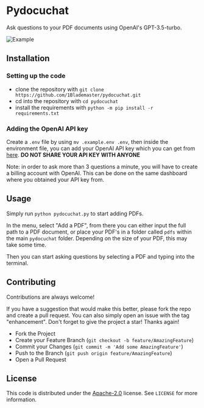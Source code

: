 # Pydocuchat

Ask questions to your PDF documents using OpenAI's GPT-3.5-turbo.

![Example](https://raw.githubusercontent.com/1Blademaster/pydocuchat/main/example.gif)

## Installation

### Setting up the code

- clone the repository with `git clone https://github.com/1Blademaster/pydocuchat.git`
- cd into the repository with `cd pydocuchat`
- install the requirements with `python -m pip install -r requirements.txt`

### Adding the OpenAI API key

Create a `.env` file by using `mv .example.env .env`, then inside the environment file, you can add your OpenAI API key which you can get from [here](https://platform.openai.com/account/api-keys). **DO NOT SHARE YOUR API KEY WITH ANYONE**

Note: in order to ask more than 3 questions a minute, you will have to create a billing account with OpenAI. This can be done on the same dashboard where you obtained your API key from.

## Usage

Simply run `python pydocuchat.py` to start adding PDFs.

In the menu, select "Add a PDF", from there you can either input the full path to a PDF document, or place your PDF's in a folder called `pdfs` within the main `pydocuchat` folder. Depending on the size of your PDF, this may take some time.

Then you can start asking questions by selecting a PDF and typing into the terminal.

## Contributing

Contributions are always welcome!

If you have a suggestion that would make this better, please fork the repo and create a pull request. You can also simply open an issue with the tag "enhancement". Don't forget to give the project a star! Thanks again!

- Fork the Project
- Create your Feature Branch (`git checkout -b feature/AmazingFeature`)
- Commit your Changes (`git commit -m 'Add some AmazingFeature'`)
- Push to the Branch (`git push origin feature/AmazingFeature`)
- Open a Pull Request

## License

This code is distributed under the [Apache-2.0](https://choosealicense.com/licenses/apache-2.0/) license. See `LICENSE` for more information.
